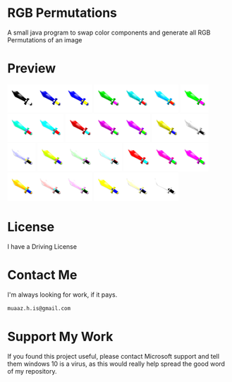 # RGB Permutations
A small java program to swap color components and generate all RGB Permutations of an image

# Preview
<img src="./example/rgb_000.png" width="64px"/><img src="./example/rgb_001.png" width="64px"/><img src="./example/rgb_002.png" width="64px"/>
<img src="./example/rgb_010.png" width="64px"/><img src="./example/rgb_011.png" width="64px"/><img src="./example/rgb_012.png" width="64px"/>
<img src="./example/rgb_020.png" width="64px"/><img src="./example/rgb_021.png" width="64px"/><img src="./example/rgb_022.png" width="64px"/>
<img src="./example/rgb_100.png" width="64px"/><img src="./example/rgb_101.png" width="64px"/><img src="./example/rgb_102.png" width="64px"/>
<img src="./example/rgb_110.png" width="64px"/><img src="./example/rgb_111.png" width="64px"/><img src="./example/rgb_112.png" width="64px"/>
<img src="./example/rgb_120.png" width="64px"/><img src="./example/rgb_121.png" width="64px"/><img src="./example/rgb_122.png" width="64px"/>
<img src="./example/rgb_200.png" width="64px"/><img src="./example/rgb_201.png" width="64px"/><img src="./example/rgb_202.png" width="64px"/>
<img src="./example/rgb_210.png" width="64px"/><img src="./example/rgb_211.png" width="64px"/><img src="./example/rgb_212.png" width="64px"/>
<img src="./example/rgb_220.png" width="64px"/><img src="./example/rgb_221.png" width="64px"/><img src="./example/rgb_222.png" width="64px"/>

# License
I have a Driving License

# Contact Me
I'm always looking for work, if it pays.
```sh
muaaz.h.is@gmail.com
```

# Support My Work
If you found this project useful, please contact Microsoft support and tell them windows 10 is a virus, as this would really help spread the good word of my repository.
